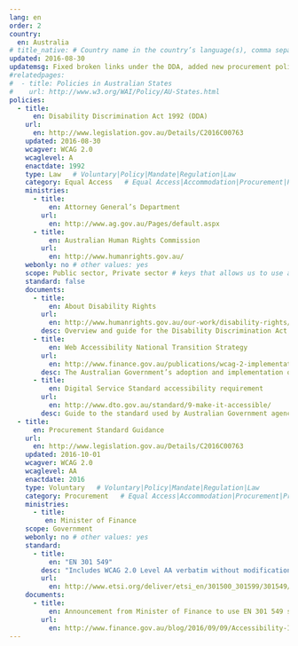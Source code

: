 ```yaml
---
lang: en
order: 2
country:
  en: Australia
# title_native: # Country name in the country’s language(s), comma separated. For Switzerland: Schweiz, Suisse, Svizzera, Svizra
updated: 2016-08-30
updatemsg: Fixed broken links under the DDA, added new procurement policy announced by the Minister of Finance.
#relatedpages:
#  - title: Policies in Australian States
#    url: http://www.w3.org/WAI/Policy/AU-States.html
policies:
  - title:
      en: Disability Discrimination Act 1992 (DDA)
    url:
      en: http://www.legislation.gov.au/Details/C2016C00763
    updated: 2016-08-30
    wcagver: WCAG 2.0
    wcaglevel: A
    enactdate: 1992
    type: Law   # Voluntary|Policy|Mandate|Regulation|Law
    category: Equal Access   # Equal Access|Accommodation|Procurement|Proposed
    ministries:
      - title:
          en: Attorney General’s Department
        url:
          en: http://www.ag.gov.au/Pages/default.aspx
      - title:
          en: Australian Human Rights Commission
        url:
          en: http://www.humanrights.gov.au/
    webonly: no # other values: yes
    scope: Public sector, Private sector # keys that allows us to use any combination
    standard: false
    documents:
      - title:
          en: About Disability Rights
        url:
          en: http://www.humanrights.gov.au/our-work/disability-rights/about-disability-rights
        desc: Overview and guide for the Disability Discrimination Act
      - title:
          en: Web Accessibility National Transition Strategy
        url:
          en: http://www.finance.gov.au/publications/wcag-2-implementation/
        desc: The Australian Government’s adoption and implementation of Web content Accessibility Guidelines version 2.0 (WCAG 2.0) Level AA
      - title:
          en: Digital Service Standard accessibility requirement
        url:
          en: http://www.dto.gov.au/standard/9-make-it-accessible/
        desc: Guide to the standard used by Australian Government agencies for digital services.
  - title:
      en: Procurement Standard Guidance
    url:
      en: http://www.legislation.gov.au/Details/C2016C00763
    updated: 2016-10-01
    wcagver: WCAG 2.0
    wcaglevel: AA
    enactdate: 2016
    type: Voluntary   # Voluntary|Policy|Mandate|Regulation|Law
    category: Procurement   # Equal Access|Accommodation|Procurement|Proposed
    ministries:
      - title:
         en: Minister of Finance
    scope: Government
    webonly: no # other values: yes
    standard:
      - title:
          en: "EN 301 549"
        desc: "Includes WCAG 2.0 Level AA verbatim without modifications for Web content, and WCAG 2.0 Level AA as interpreted by WCAG2ICT for non-Web documentation and software."
        url:
          en: http://www.etsi.org/deliver/etsi_en/301500_301599/301549/01.01.01_60/en_301549v010101p.pdf
    documents:
      - title:
          en: Announcement from Minister of Finance to use EN 301 549 standard as ICT procurement standard
        url:
          en: http://www.finance.gov.au/blog/2016/09/09/Accessibility-ICT-Procurement-Standard/
---
```


